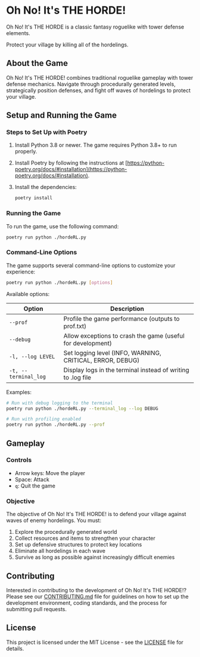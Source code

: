# Oh No! It's THE HORDE!

Oh No! It's THE HORDE is a classic fantasy roguelike with tower defense elements.

Protect your village by killing all of the hordelings.

## About the Game

Oh No! It's THE HORDE! combines traditional roguelike gameplay with tower defense mechanics. Navigate through procedurally generated levels, strategically position defenses, and fight off waves of hordelings to protect your village.
## Setup and Running the Game

### Steps to Set Up with Poetry

1. Install Python 3.8 or newer. The game requires Python 3.8+ to run properly.
2. Install Poetry by following the instructions at [https://python-poetry.org/docs/#installation](https://python-poetry.org/docs/#installation).
3. Install the dependencies:

    ```sh
    poetry install
    ```

### Running the Game

To run the game, use the following command:

```sh
poetry run python ./hordeRL.py
```

### Command-Line Options

The game supports several command-line options to customize your experience:

```sh
poetry run python ./hordeRL.py [options]
```

Available options:

| Option | Description |
|--------|-------------|
| `--prof` | Profile the game performance (outputs to prof.txt) |
| `--debug` | Allow exceptions to crash the game (useful for development) |
| `-l, --log LEVEL` | Set logging level (INFO, WARNING, CRITICAL, ERROR, DEBUG) |
| `-t, --terminal_log` | Display logs in the terminal instead of writing to .log file |

Examples:

```sh
# Run with debug logging to the terminal
poetry run python ./hordeRL.py --terminal_log --log DEBUG

# Run with profiling enabled
poetry run python ./hordeRL.py --prof
```

## Gameplay

### Controls

- Arrow keys: Move the player
- Space: Attack
- `q`: Quit the game

### Objective

The objective of Oh No! It's THE HORDE! is to defend your village against waves of enemy hordelings. You must:

1. Explore the procedurally generated world
2. Collect resources and items to strengthen your character
3. Set up defensive structures to protect key locations
4. Eliminate all hordelings in each wave
5. Survive as long as possible against increasingly difficult enemies

## Contributing

Interested in contributing to the development of Oh No! It's THE HORDE!? Please see our [CONTRIBUTING.md](CONTRIBUTING.md) file for guidelines on how to set up the development environment, coding standards, and the process for submitting pull requests.

## License

This project is licensed under the MIT License - see the [LICENSE](LICENSE) file for details.
